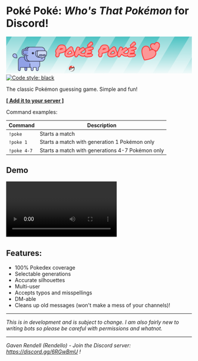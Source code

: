 
# Poké Poké: *Who's That Pokémon* for Discord!
![header](Artwork/header.png "header")
[![Code style: black](https://img.shields.io/badge/code%20style-black-000000.svg)](https://github.com/psf/black)

The classic Pokémon guessing game. Simple and fun!

**[\[ Add it to your server \]](https://discordapp.com/api/oauth2/authorize?client_id=616001226718314517&permissions=378944&scope=bot)**

Command examples:

| Command | Description |
| --- | --- |
| `!poke` | Starts a match |
| `!poke 1` | Starts a match with generation 1 Pokémon only |
| `!poke 4-7` | Starts a match with generations 4-7 Pokémon only |

## Demo
![Demo Video](Artwork/demo.webm)


## Features:
- 100% Pokedex coverage
- Selectable generations
- Accurate silhouettes
- Multi-user
- Accepts typos and misspellings
- DM-able
- Cleans up old messages (won't make a mess of your channels)!

---

*This is in development and is subject to change. I am also fairly new to writing bots so
please be careful with permissions and whatnot.*

---
*Gaven Rendell (Rendello) - Join the Discord server: https://discord.gg/6RGwBmU !*
